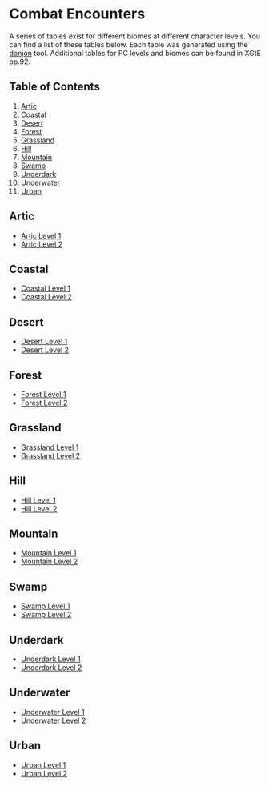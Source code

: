 # Combat Encounters

A series of tables exist for different biomes at different character levels.
You can find a list of these tables below. Each table was generated using the
[donjon](https://donjon.bin.sh/5e/random/#type=encounter) tool. Additional
tables for PC levels and biomes can be found in XGtE pp.92.


## Table of Contents

1. [Artic](#artic)
2. [Coastal](#coastal)
3. [Desert](#desert)
4. [Forest](#grassland)
5. [Grassland](#grassland)
6. [Hill](#hill)
7. [Mountain](#mountain)
8. [Swamp](#swamp)
9. [Underdark](#underdark)
10. [Underwater](#underwater)
11. [Urban](#urban)


## Artic

- [Artic Level 1](artic_lvl_1.md)
- [Artic Level 2](artic_lvl_2.md)


## Coastal

- [Coastal Level 1](coastal_lvl_1.md)
- [Coastal Level 2](coastal_lvl_2.md)

## Desert

- [Desert Level 1](desert_lvl_1.md)
- [Desert Level 2](desert_lvl_2.md)


## Forest

- [Forest Level 1](forest_lvl_1.md)
- [Forest Level 2](forest_lvl_2.md)


## Grassland

- [Grassland Level 1](grassland_lvl_1.md)
- [Grassland Level 2](grassland_lvl_2.md)


## Hill

- [Hill Level 1](hill_lvl_1.md)
- [Hill Level 2](hill_lvl_2.md)


## Mountain

- [Mountain Level 1](mountain_lvl_1.md)
- [Mountain Level 2](mountain_lvl_2.md)


## Swamp

- [Swamp Level 1](swamp_lvl_1.md)
- [Swamp Level 2](swamp_lvl_2.md)


## Underdark

- [Underdark Level 1](underdark_lvl_1.md)
- [Underdark Level 2](underdark_lvl_2.md)


## Underwater

- [Underwater Level 1](underwater_lvl_1.md)
- [Underwater Level 2](underwater_lvl_2.md)


## Urban

- [Urban Level 1](urban_lvl_1.md)
- [Urban Level 2](urban_lvl_2.md)
